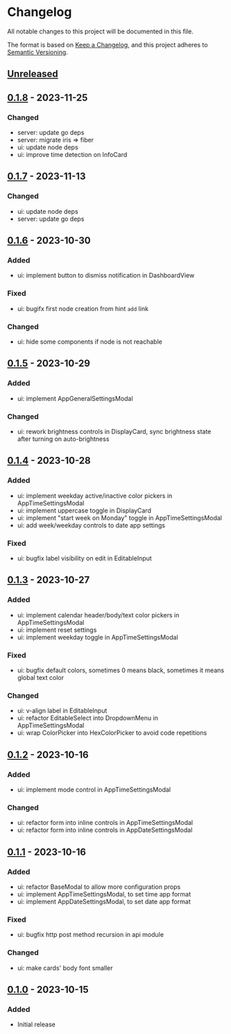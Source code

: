 # Changelog

All notable changes to this project will be documented in this file.

The format is based on [Keep a Changelog](https://keepachangelog.com/en/1.1.0/),
and this project adheres to [Semantic Versioning](https://semver.org/spec/v2.0.0.html).

## [Unreleased]

## [0.1.8] - 2023-11-25
### Changed
- server: update go deps
- server: migrate iris => fiber
- ui: update node deps
- ui: improve time detection on InfoCard

## [0.1.7] - 2023-11-13
### Changed
- ui: update node deps
- server: update go deps

## [0.1.6] - 2023-10-30
### Added
- ui: implement button to dismiss notification in DashboardView
### Fixed
- ui: bugifx first node creation from hint `add` link
### Changed
- ui: hide some components if node is not reachable

## [0.1.5] - 2023-10-29
### Added
- ui: implement AppGeneralSettingsModal
### Changed
- ui: rework brightness controls in DisplayCard, sync brightness state after turning on auto-brightness

## [0.1.4] - 2023-10-28
### Added
- ui: implement weekday active/inactive color pickers in AppTimeSettingsModal
- ui: implement uppercase toggle in DisplayCard
- ui: implement "start week on Monday" toggle in AppTimeSettingsModal
- ui: add week/weekday controls to date app settings
### Fixed
- ui: bugfix label visibility on edit in EditableInput

## [0.1.3] - 2023-10-27
### Added
- ui: implement calendar header/body/text color pickers in AppTimeSettingsModal
- ui: implement reset settings
- ui: implement weekday toggle in AppTimeSettingsModal
### Fixed
- ui: bugfix default colors, sometimes 0 means black, sometimes it means global text color
### Changed
- ui: v-align label in EditableInput
- ui: refactor EditableSelect into DropdownMenu in AppTimeSettingsModal
- ui: wrap ColorPicker into HexColorPicker to avoid code repetitions

## [0.1.2] - 2023-10-16
### Added
- ui: implement mode control in AppTimeSettingsModal
### Changed
- ui: refactor form into inline controls in AppTimeSettingsModal
- ui: refactor form into inline controls in AppDateSettingsModal

## [0.1.1] - 2023-10-16
### Added
- ui: refactor BaseModal to allow more configuration props
- ui: implement AppTimeSettingsModal, to set time app format
- ui: implement AppDateSettingsModal, to set date app format
### Fixed
- ui: bugfix http post method recursion in api module
### Changed
- ui: make cards' body font smaller

## [0.1.0] - 2023-10-15
### Added
- Initial release

[Unreleased]: https://github.com/homeland-live/awtrix-light-hub/compare/v0.1.8...HEAD
[0.1.8]: https://github.com/homeland-live/awtrix-light-hub/compare/v0.1.7...v0.1.8
[0.1.7]: https://github.com/homeland-live/awtrix-light-hub/compare/v0.1.6...v0.1.7
[0.1.6]: https://github.com/homeland-live/awtrix-light-hub/compare/v0.1.5...v0.1.6
[0.1.5]: https://github.com/homeland-live/awtrix-light-hub/compare/v0.1.4...v0.1.5
[0.1.4]: https://github.com/homeland-live/awtrix-light-hub/compare/v0.1.3...v0.1.4
[0.1.3]: https://github.com/homeland-live/awtrix-light-hub/compare/v0.1.2...v0.1.3
[0.1.2]: https://github.com/homeland-live/awtrix-light-hub/compare/v0.1.1...v0.1.2
[0.1.1]: https://github.com/homeland-live/awtrix-light-hub/compare/v0.1.0...v0.1.1
[0.1.0]: https://github.com/homeland-live/awtrix-light-hub/releases/tag/v0.1.0
